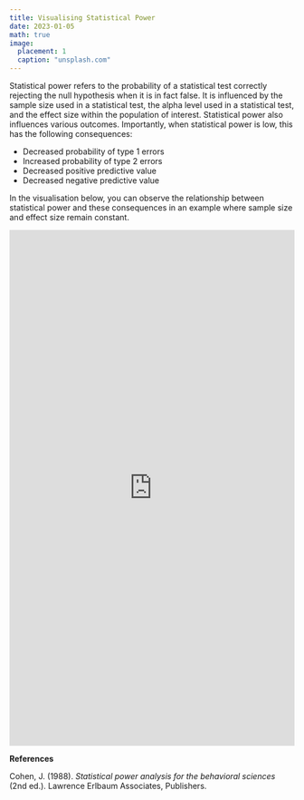 ```yaml
---
title: Visualising Statistical Power
date: 2023-01-05
math: true
image:
  placement: 1
  caption: "unsplash.com"
---
```


Statistical power refers to the probability of a statistical test correctly rejecting the null hypothesis when it is in fact false. It is influenced by the sample size used in a statistical test, the alpha level used in a statistical test, and the effect size within the population of interest. Statistical power also influences various outcomes. Importantly, when statistical power is low, this has the following consequences:

- Decreased probability of type 1 errors
- Increased probability of type 2 errors
- Decreased positive predictive value
- Decreased negative predictive value

In the visualisation below, you can observe the relationship between statistical power and these consequences in an example where sample size and effect size remain constant.

<iframe height="910" width="100%" frameborder="no" src="https://jacob-knyspel.shinyapps.io/power-visualisation/"> </iframe>

**References**

Cohen, J. (1988). *Statistical power analysis for the behavioral sciences* (2nd ed.). Lawrence Erlbaum Associates, Publishers.

